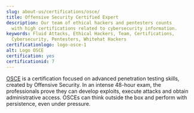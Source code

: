 ```yaml
---
slug: about-us/certifications/osce/
title: Offensive Security Certified Expert
description: Our team of ethical hackers and pentesters counts
  with high certifications related to cybersecurity information.
keywords: Fluid Attacks, Ethical Hackers, Team, Certifications,
  Cybersecurity, Pentesters, Whitehat Hackers
certificationlogo: logo-osce-1
alt: Logo OSCE
certification: yes
certificationid: 7
---
```


[OSCE](https://www.offensive-security.com/ctp-osce/)
is a certification focused on advanced penetration testing skills,
created by Offensive Security.
In an intense 48-hour exam,
the professionals prove they can develop exploits,
execute attacks
and obtain administrative access.
OSCEs can think outside the box
and perform with persistence,
even under pressure.
